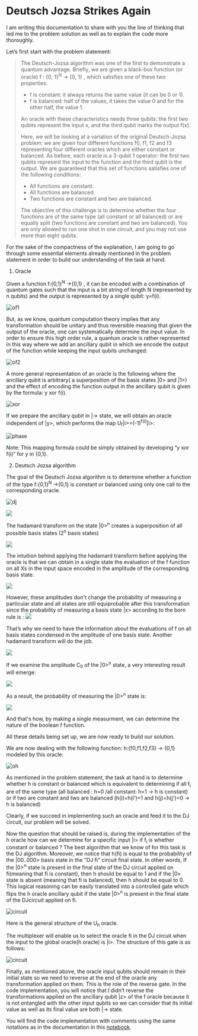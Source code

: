 # Deutsch Jozsa Strikes Again

I am writing this documentation to share with you the line of thinking that led me to the problem solution as well as to explain the code more thoroughly.

Let’s first start with the problem statement:
> The Deutsch-Jozsa algorithm was one of the first to demonstrate a quantum advantage. 
> Briefly, we are given a black-box function (or oracle) f : {0, 1}<sup>N</sup> → {0, 1} , which satisfies one of these two properties: 
> - f is constant: it always returns the same value (it can be 0 or 1). 
> - f is balanced: half of the values, it takes the value 0 and for the other half, the value 1. 
> 
> An oracle with these characteristics needs three qubits: the first two qubits represent the input x, and the third qubit marks the output f(x). 
> 
> Here, we will be looking at a variation of the original Deutsch-Jozsa problem: we are given four different functions f0, f1, f2 and f3 representing four different oracles which are either constant or balanced. As before, each oracle is a 3-qubit 1 operator: the first two qubits represent the input to the function and the third qubit is the output. We are guaranteed that this set of functions satisfies one of the following conditions: 
> - All functions are constant. 
> - All functions are balanced. 
> - Two functions are constant and two are balanced. 
> 
> The objective of this challenge is to determine whether the four functions are of the same type (all constant or all balanced) or are equally split (two functions are constant and two are balanced). You are only allowed to run one shot in one circuit, and you may not use more than eight qubits.

For the sake of the compactness of the explanation, I am going to go through some essential elements already mentioned in the problem statement in order to build our understanding of the task at hand.

1. Oracle

Given a function f:{0,1}<sup>N</sup> →{0,1} , it can be encoded with a combination of quantum gates such that the input is a bit string of length N (represented by n qubits) and the output is represented by a single qubit: y=f(i).


![of1](./Images/of1.png)

But, as we know, quantum computation theory implies that any transformation should be unitary and thus reversible meaning that given the output of the oracle, one can systematically determine the input value.
In order to ensure this high order rule, a quantum oracle is rather represented in this way where we add an ancillary qubit in which we encode the output of the function while keeping the input qubits unchanged:

![of2](./Images/of2.png)

A more general representation of an oracle is the following where the ancillary qubit is arbitrary( a superposition of the basis states |0> and |1>) and the effect of encoding the function output in the ancillary qubit is given by the formula: y xor f(i).

![xor](./Images/xor.png)

If we prepare the ancillary qubit in |-> state, we will obtain an oracle independent of |y>, which performs the map U<sub>f</sub>|i>=(-1)<sup>f(i)</sup>|i>:

![phase](./Images/phase_oracle.png)

Note: This mapping formula could be simply obtained by developing “y xor f(i)” for y in {0,1}.

2. Deutsch Jozsa algorithm

The goal of the Deutsch Jozsa algorithm is to determine whether a function of the type  f:{0,1}<sup>N</sup> →{0,1} is constant or balanced using only one call to the corresponding oracle.

![dj](./Images/DJ_.png)

<img src="https://render.githubusercontent.com/render/math?math={|\phi1>=|0>^{n}|y> }">

The hadamard transform on the state |0><sup>n</sup> creates a superposition of all possible basis states (2<sup>n</sup> basis states)

<img src="https://render.githubusercontent.com/render/math?math={|\phi2>=H^{n}|\phi1>=\frac{1}{\sqrt{2^{n}}}\displaystyle\sum_{x \in \{0,1\}^{n}} |x>|y> }">

The intuition behind applying the hadamard transform before applying the oracle is that we can obtain in a single state the evaluation of the f function on all Xs in the input space encoded in the amplitude of the corresponding basis state.

<img src="https://render.githubusercontent.com/render/math?math={|\phi3>=U_{f} |\phi2> =\frac{1}{\sqrt{2^{n}}}\displaystyle\sum_{x \in \{0,1\}^{n}} U_{f}|x>|y>= \frac{1}{\sqrt{2^{n}}}\displaystyle\sum_{x \in \{0,1\}^{n}} (-1)^{f(x)}|x>|y>}">

However, these amplitudes don't change the probability of measuring a particular state and all states are still equiprobable after this transformation since the probability of measuring a basis state |x> according to the born rule is : 
<img src="https://render.githubusercontent.com/render/math?math={ p(x)= |<x|\phi>|^{2} =|\alpha_{i}|^{2} = \frac{1}{2^{n}} \text{ where  }\alpha_{i}= \left\{\begin{array}{ll} \frac{1}{\sqrt{2^{n}}} \\ \frac{-1}{\sqrt{2^{n}}}\end{array}\right.}">

That’s why we need to have the information about the evaluations of f on all basis states condensed in the amplitude of one basis state. Another hadamard transform will do the job. 

<img src="https://render.githubusercontent.com/render/math?math={|\phi4>=H^{n}|\phi3>=\frac{1}{\sqrt{2^{n}}}\displaystyle\sum_{x \in \{0,1\}^{n}} (-1)^{f(x)}H^{n}|x>|y> = \frac{1}{2^{n}}\displaystyle\sum_{x \in \{0,1\}^{n}} (-1)^{f(x)}\displaystyle\sum_{k \in \{0,1\}^{n}} (-1)^{k.x}|k>|y> = \displaystyle\sum_{k \in \{0,1\}^{n}} (\displaystyle\sum_{x \in \{0,1\}^{n}} \frac{1}{2^{n}}(-1)^{f(x) %2B k.x})|k>|y> = \displaystyle\sum_{k \in \{0,1\}^{n}} C_{k} |k>|y>}">

If we examine the amplitude C<sub>0</sub> of the |0><sup>n</sup> state, a very interesting result will emerge:

<img src="https://render.githubusercontent.com/render/math?math={C_{0}=\frac{1}{2^{n}}\displaystyle\sum_{x \in \{0,1\}^{n}} (-1)^{f(x)}= \left\{\begin{array}{ll}1 \text{ if} f=0 \Rightarrow |\phi4>=|0>^{n}|y> \text{(because the state is normalized)}  \\ -1 \text{ if} f=1 \Rightarrow |\phi4>=-|0>^{n}|y>\\0 \text{ if} f balanced \Rightarrow |\phi4>=\displaystyle\sum_{\mathclap{k \in \{0,1\}^{n}, k \ne 0^{n}}} C_{k} |k>|y> \end{array}\right.   }">

As a result, the probability of measuring the |0><sup>n</sup> state is:

<img src="https://render.githubusercontent.com/render/math?math={ p(00..0)= |<0|\phi4>|^{2} =|C_{0}|^{2} =  \left\{\begin{array}{ll} 1 \text{ if f is constant} \\ 0 \text{ if f is balanced}\end{array}\right.}">

And that's how, by making a single measurment, we can determine the nature of the boolean f function.

All these details being set up, we are now ready to build our solution.

We are now dealing with the following function: h:{f0,f1,f2,f3} → {0,1} modeled by this oracle:

![oh](./Images/oh.png)

As mentioned in the problem statement, the task at hand is to determine whether h is constant or balanced which is equivalent to determining if all f<sub>i</sub>  are of the same type (all balanced : h=0 /all constant: h=1 → h is constant) or if two are constant and two are balanced (h(i)=h(i')=1 and h(j)=h(j')=0 → h is balanced)

Clearly, if we succeed in implementing such an oracle and feed it to the DJ circuit, our problem will be solved. 

Now the question that should be raised is, during the implementation of the h oracle how can we determine for a specific input |i> if f<sub>i</sub> is whether constant or balanced ?
The best algorithm that we know of for this task is the DJ algorithm.
Moreover, we notice that h(fi) is equal to the probability of the |00..000> basis state in the "DJ fi" circuit final state. In other words, If the |0><sup>n</sup> state is present in the final state of the DJ circuit applied on fi(meaning that fi is constant), then h should be equal to 1 and if the |0> state is absent (meaning that fi is balanced), then h should be equal to 0.
This logical reasoning can be easily translated into a controlled gate which flips the h oracle ancillary qubit if the state |0><sup>n</sup> is present in the final state of the DJcircuit applied on fi.


![circuit](./Images/uh.png)

Here is the general structure of the U<sub>h</sub> oracle.

The multiplexer will enable us to select the oracle fi in the DJ circuit when the input to the global oracle(h oracle) is |i>.
The structure of this gate is as follows:

![circuit](./Images/multiplexer.png)

Finally, as mentioned above, the oracle input qubits should remain in their initial state so we need to reverse at the end of the oracle any transformation applied on them. This is the role of the reverse gate.
In the code implementation, you will notice that I didn’t reverse the transformations applied on the ancillary qubit |z> of the f oracle because it is not entangled with the other input qubits so we can consider that its initial value as well as its final value are both |-> state.

You will find the code implementation with comments using the same notations as in the documentation in this [notebook](./deustch_jozsa_strikes_again_template.py).
